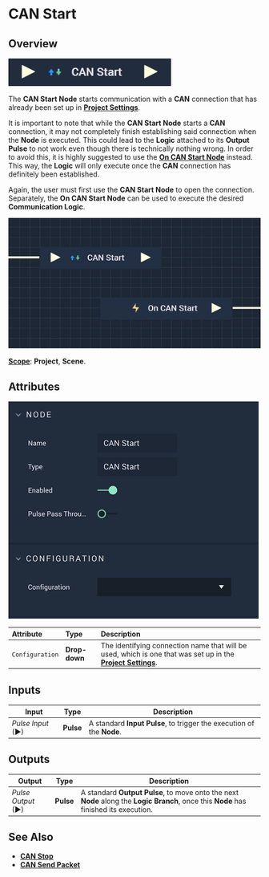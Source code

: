 # CAN Start

## Overview

![The CAN Start Node.](../../../.gitbook/assets/canstartupdatedimage.png)

The **CAN Start Node** starts communication with a **CAN** connection that has already been set up in [**Project Settings**](../../../modules/project-settings/CAN.md).

It is important to note that while the **CAN Start Node** starts a **CAN** connection, it may not completely finish establishing said connection when the **Node** is executed. This could lead to the **Logic** attached to its **Output Pulse** to not work even though there is technically nothing wrong. In order to avoid this, it is highly suggested to use the [**On CAN Start Node**](events/oncanstart.md) instead. This way, the **Logic** will only execute once the **CAN** connection has definitely been established.

Again, the user must first use the **CAN Start Node** to open the connection. Separately, the **On CAN Start Node** can be used to execute the desired **Communication Logic**.

![CAN Start and On CAN Start Configuration.](<../../../.gitbook/assets/canstartvsoncanstart - Copy.png>)

[**Scope**](../overview.md#scopes): **Project**, **Scene**.

## Attributes

![The CAN Start Node Attributes.](../../../.gitbook/assets/canstartatts20231.png)

| Attribute | Type | Description |
| :--- | :--- | :--- |
| `Configuration` | **Drop-down** | The identifying connection name that will be used, which is one that was set up in the [**Project Settings**](../../../modules/project-settings/CAN.md). |

## Inputs

| Input             | Type      | Description                                                           |
| ----------------- | --------- | --------------------------------------------------------------------- |
| _Pulse Input_ (►) | **Pulse** | A standard **Input Pulse**, to trigger the execution of the **Node**. |

## Outputs

| Output             | Type      | Description                                                                                                                            |
| ------------------ | --------- | -------------------------------------------------------------------------------------------------------------------------------------- |
| _Pulse Output_ (►) | **Pulse** | A standard **Output Pulse**, to move onto the next **Node** along the **Logic Branch**, once this **Node** has finished its execution. |

## See Also

* [**CAN Stop**](canstop.md)
* [**CAN Send Packet**](cansendpacket.md)
